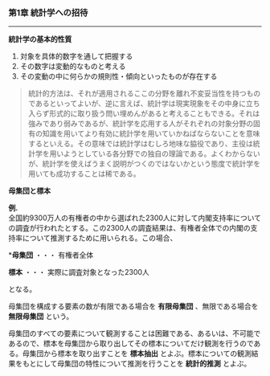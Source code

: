 ### 第1章 統計学への招待
---
**統計学の基本的性質**

1. 対象を具体的数字を通して把握する
2. その数字は変動的なものと考える
3. その変動の中に何らかの規則性・傾向といったものが存在する

> 統計的方法は、それが適用されるここの分野を離れ不変妥当性を持つものであるといってよいが、逆に言えば、統計学は現実現象をその中身に立ち入らず形式的に取り扱う問い埋めんがあると考えることもできる。それは強みであり弱みであるが、統計学を応用する人がそれぞれの対象分野の固有の知識を用いてより有効に統計学を用いていかねばならないことを意味するといえる。その意味では統計学はむしろ地味な脇役であり、主役は統計学を用いようとしている各分野での独自の理論である。よくわからないが、統計学を使えばうまく説明がつくのではないかという態度で統計学を用いても成功することは稀である。


**母集団と標本**

**例.**  
全国約9300万人の有権者の中から選ばれた2300人に対して内閣支持率についての調査が行われたとする。この2300人の調査結果は、有権者全体での内閣の支持率について推測するために用いられる。この場合、

***母集団** ・・・ 有権者全体

**標本** ・・・ 実際に調査対象となった2300人

となる。

母集団を構成する要素の数が有限である場合を **有限母集団** 、無限である場合を **無限母集団** という。

母集団のすべての要素について観測することは困難である、あるいは、不可能であるので、標本を母集団から取り出してその標本についてだけ観測を行うのである。母集団から標本を取り出すことを **標本抽出** とよぶ。標本についての観測結果をもとにして母集団の特性について推測を行うことを **統計的推測** とよぶ。


